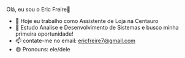 Olá, eu sou o Eric Freire👋


- 🔭 Hoje eu trabalho como Assistente de Loja na Centauro 
- 🌱 Estudo Analise e Desenvolvimento de Sistemas e busco minha primeira oportunidade! 
- 📫 contate-me no email: ericfreire7@gmail.com
- 😄 Pronouns: ele/dele
